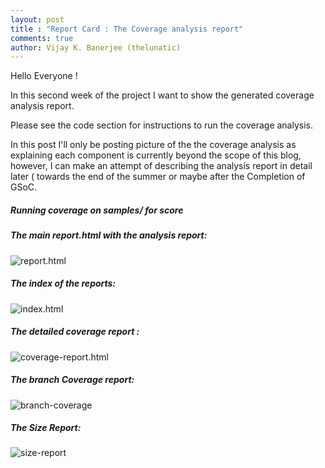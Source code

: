 ```yaml
---
layout: post
title : "Report Card : The Coverage analysis report"
comments: true
author: Vijay K. Banerjee (thelunatic)
---
```


Hello Everyone !

In this second week of the project I want to show the generated 
coverage analysis report.

Please see the code section for instructions to run the coverage analysis.

In this post I'll only be posting picture of the the coverage analysis 
as explaining each component is currently beyond the scope of this blog,
however, I can make an attempt of describing the analysis report in detail 
later ( towards the end of the summer or maybe after the Completion of GSoC.

##### Running coverage on samples/ for score 

##### The main report.html with the analysis report:

![report.html](http://thelunatic.github.io/rtems_gsoc18/img/analysis.png)

##### The index of the reports:

![index.html](http://thelunatic.github.io/rtems_gsoc18/img/index.png)

##### The detailed coverage report :

![coverage-report.html](http://thelunatic.github.io/rtems_gsoc18/img/cov-report.png)

##### The branch Coverage report:

![branch-coverage](http://thelunatic.github.io/rtems_gsoc18/img/branch-report.png)

##### The Size Report:

![size-report](http://thelunatic.github.io/rtems_gsoc18/img/sizes.png)
